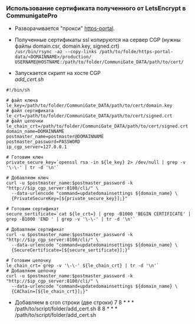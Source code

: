 ### Использование сертификата полученного от LetsEncrypt в CommunigatePro
- Разворачивается "прокси" [https-portal](https://github.com/SteveLTN/https-portal).  
- Полученные сертификаты ssl копируются на сервер CGP (нужны файлы domain.csr, domain.key, signed.crt)  
```/usr/bin/rsync -az --copy-links /path/to/folde/https-portal-data/<DOMAINNAME>/production/ USERNAME@HOSTNAME:/path/to/folder/CommuniGate_DATA/path/to/cert/```

- Запускается скрипт на хосте CGP  
_add_cert.sh_
```
#!/bin/sh

# файл ключа
le_key=/path/to/folder/CommuniGate_DATA/path/to/cert/domain.key
# файл сертификата
le_crt=/path/to/folder/CommuniGate_DATA/path/to/cert/signed.crt
# файл цепочки
le_chain_crt=/path/to/folder/CommuniGate_DATA/path/to/cert/signed.crt
domain_name=DOMAINNAME
postmaster_name=postmaster@DOMAINNAME
postmaster_password=PASSWORD
ip_cgp_server=127.0.0.1

# Готовим ключ
private_secure_key=`openssl rsa -in ${le_key} 2> /dev/null | grep -v '\-\-' | tr -d '\n'`

# Добавляем ключ
curl -u $postmaster_name:$postmaster_password -k "http://$ip_cgp_server:8100/cli/" \
  --data-urlencode "command=updatedomainsettings ${domain_name} \
  {PrivateSecureKey=[${private_secure_key}];}"

# Готовим сертификат
secure_sertificate=`cat ${le_crt=} | grep -B1000 'BEGIN CERTIFICATE' | grep -B1000 'END ' | grep -v '\-\-' | tr -d '\n'`

# Добавляем сертификат
curl -u $postmaster_name:$postmaster_password -k "http://$ip_cgp_server:8100/cli/" \
  --data-urlencode "command=updatedomainsettings ${domain_name} \
  {SecureCertificate=[${secure_sertificate}];}"

# Готовим цепочку
le_chain_crt=`grep -v '\-\-' ${le_chain_crt} | tr -d '\n'`
# Добавляем цепочку
curl -u $postmaster_name:$postmaster_password -k "http://$ip_cgp_server:8100/cli/" \
  --data-urlencode "command=updatedomainsettings ${domain_name} \
  {CAChain=[${le_chain_crt}];}"
```
- Добавляем в cron строки (две строки)
7 8 * * * /path/to/script/folder/add_cert.sh
8 8 * * * /path/to/script/folder/add_cert.sh

